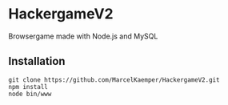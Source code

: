 # HackergameV2
Browsergame made with Node.js and MySQL  
## Installation  
```
git clone https://github.com/MarcelKaemper/HackergameV2.git  
npm install  
node bin/www  
```
